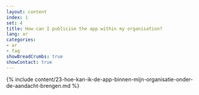 ```yaml
---
layout: content
index: 1
set: 4
title: How can I publicise the app within my organisation?
lang: ar
categories:
- ar
- faq
showBreadCrumbs: true
showContact: true
---
```

{% include content/23-hoe-kan-ik-de-app-binnen-mijn-organisatie-onder-de-aandacht-brengen.md %}
